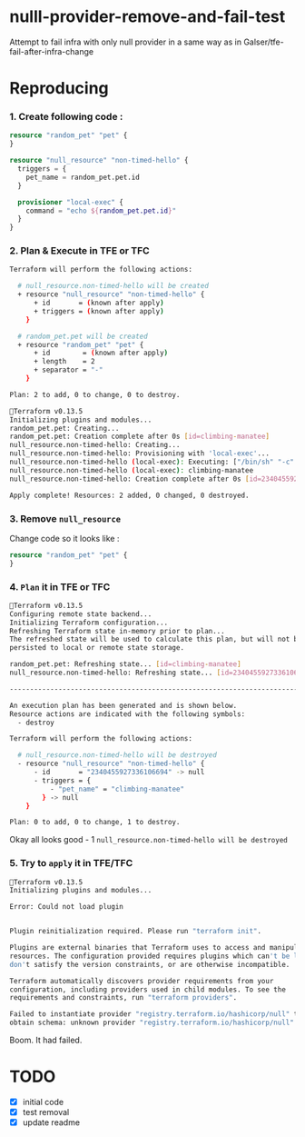 # nulll-provider-remove-and-fail-test
Attempt to fail infra with only null provider in a same way as in Galser/tfe-fail-after-infra-change

# Reproducing

### 1. Create following code : 

```terraform
resource "random_pet" "pet" {
}

resource "null_resource" "non-timed-hello" {
  triggers = {
    pet_name = random_pet.pet.id
  }

  provisioner "local-exec" {
    command = "echo ${random_pet.pet.id}"
  }
}
```

### 2. Plan & Execute in TFE or TFC

```bash
Terraform will perform the following actions:

  # null_resource.non-timed-hello will be created
  + resource "null_resource" "non-timed-hello" {
      + id       = (known after apply)
      + triggers = (known after apply)
    }

  # random_pet.pet will be created
  + resource "random_pet" "pet" {
      + id        = (known after apply)
      + length    = 2
      + separator = "-"
    }

Plan: 2 to add, 0 to change, 0 to destroy.

Terraform v0.13.5
Initializing plugins and modules...
random_pet.pet: Creating...
random_pet.pet: Creation complete after 0s [id=climbing-manatee]
null_resource.non-timed-hello: Creating...
null_resource.non-timed-hello: Provisioning with 'local-exec'...
null_resource.non-timed-hello (local-exec): Executing: ["/bin/sh" "-c" "echo climbing-manatee"]
null_resource.non-timed-hello (local-exec): climbing-manatee
null_resource.non-timed-hello: Creation complete after 0s [id=2340455927336106694]

Apply complete! Resources: 2 added, 0 changed, 0 destroyed.
```

### 3. Remove `null_resource`

Change code so it looks like : 

```terraform
resource "random_pet" "pet" {
}
```

### 4. `Plan` it in TFE or TFC

```bash
Terraform v0.13.5
Configuring remote state backend...
Initializing Terraform configuration...
Refreshing Terraform state in-memory prior to plan...
The refreshed state will be used to calculate this plan, but will not be
persisted to local or remote state storage.

random_pet.pet: Refreshing state... [id=climbing-manatee]
null_resource.non-timed-hello: Refreshing state... [id=2340455927336106694]

------------------------------------------------------------------------

An execution plan has been generated and is shown below.
Resource actions are indicated with the following symbols:
  - destroy

Terraform will perform the following actions:

  # null_resource.non-timed-hello will be destroyed
  - resource "null_resource" "non-timed-hello" {
      - id       = "2340455927336106694" -> null
      - triggers = {
          - "pet_name" = "climbing-manatee"
        } -> null
    }

Plan: 0 to add, 0 to change, 1 to destroy.
```

Okay all looks good - 1 `null_resource.non-timed-hello will be destroyed`

### 5. Try to `apply` it in TFE/TFC

```bash
Terraform v0.13.5
Initializing plugins and modules...

Error: Could not load plugin


Plugin reinitialization required. Please run "terraform init".

Plugins are external binaries that Terraform uses to access and manipulate
resources. The configuration provided requires plugins which can't be located,
don't satisfy the version constraints, or are otherwise incompatible.

Terraform automatically discovers provider requirements from your
configuration, including providers used in child modules. To see the
requirements and constraints, run "terraform providers".

Failed to instantiate provider "registry.terraform.io/hashicorp/null" to
obtain schema: unknown provider "registry.terraform.io/hashicorp/null"
```

Boom. It had failed.

# TODO

- [x] initial code
- [x] test removal
- [x] update readme

